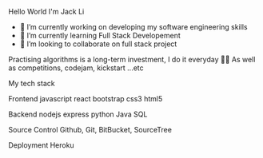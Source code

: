 Hello World I'm Jack Li
- 🔭 I’m currently working on developing my software engineering skills
- 🌱 I’m currently learning Full Stack Developement
- 👯 I’m looking to collaborate on full stack project

Practising algorithms is a long-term investment, I do it everyday 
🏃🏻 As well as competitions, codejam, kickstart ...etc

My tech stack

Frontend
javascript react bootstrap css3 html5 

Backend
nodejs express python Java SQL

Source Control
Github, Git, BitBucket, SourceTree

Deployment
Heroku
